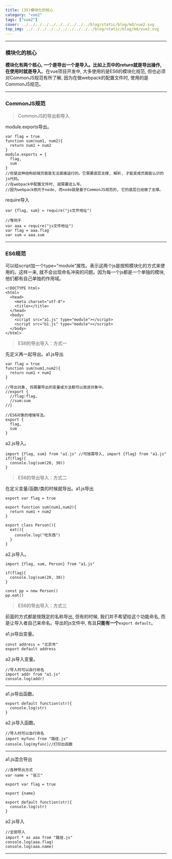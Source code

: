 ```yaml
---
title: (35)模块化的核心
category: "vue2"
tags: ["vue2"]
cover: ../../../../../../../../../../blog/static/blog/md/vue2.svg
top_img: ../../../../../../../../../../blog/static/blog/md/vue2.svg
---
```


***

### 模块化的核心

**模块化有两个核心, 一个是导出一个是导入。比如上页中的return就是导出操作, 在使用时就是导入**。在vue项目开发中, 大多使用的是ES6的模块化规范, 但也必须对CommonJS规范有所了解, 因为在做webpack的配置文件时, 使用的是CommonJS规范。

***

### CommonJS规范

> CommonJS的导出和导入

module.exports导出。

    var flag = true
    function sum(num1, num2){
      return num1 + num2
    }
    module.exports = {
      flag,
      sum
    }
    //但是这种结构前端页面是无法直接运行的。它需要底层支撑, 解析, 才能变成页面能认识的js代码。
    //在webpack中配置文件时, 就需要这么写。
    //因为webpack依托于node, 而node就是基于CommonJS规范的, 它的底层已经做了支撑。


require导入

    var {flag, sum} = require("js文件地址")
            
    //等同于
    var aaa = require("js文件地址")
    var flag = aaa.flag
    var sum = aaa.sum

***

### ES6规范

可以给script加一个type="module"属性。表示这两个js是按照模块化的方式来使用的。这样一来, 就不会出现命名冲突的问题。因为每一个js都是一个单独的模块, 他们都有自己单独的作用域。

    <!DOCTYPE html>
    <html>
      <head>
        <meta charset="utf-8">
        <title></title>
      </head>
      <body>
        <script src="a1.js" type="module"></script>
        <script src="b1.js" type="module"></script>
      </body>
    </html>

> ES6的导出导入：方式一

先定义再一起导出。a1.js导出

    var flag = true
    function sum(num1,num2){
      return num1 + num2
    }
    
    //导出对象, 将需要导出的变量或方法都可以放进对象中。
    //export {
      //flag:flag,
      //sum:sum
    //}
    
    //ES6对象的增强写法。
    export {
      flag,
      sum
    }


a2.js导入。


    import {flag, sum} from "a1.js" //可按需导入, import {flag} from "a1.js"
    if(flag){
      console.log(sum(20, 30))
    }


> ES6的导出导入：方式二

在定义变量/函数/类的时候就导出。a1.js导出


    export var flag = true
    
    export function sum(num1,num2){
      return num1 + num2
    }
    
    export class Person(){
      eat(){
        console.log("吃东西")
      }
    }

a2.js导入。


    import {flag, sum, Person} from "a1.js"
    
    if(flag){
      console.log(sum(20, 30))
    }
    
    const pp = new Person()
    pp.eat()


> ES6的导出导入：方式三

前面的方式都是按既定的名称导出, 但有的时候, 我们并不希望给这个功能命名, 而是让导入者自己来命名。导出的js文件中, 有且**只能有一个**`export default`。

a1.js导出变量。

    const address = "北京市"
    export default address

a2.js导入变量。

    //导入时可以自行命名
    import addr from "a1.js"
    console.log(addr)

***

a1.js导出函数。

    export default function(str){
      console.log(str)
    }


a2.js导入函数。

    //导入时可以自行命名
    import myfunc from "路径.js"
    console.log(myfunc)//打印出函数

***


a1.js混合导出

    //各种导出方式
    var name = "张三"
    
    export var flag = true
    
    export {name}
    
    export default function(str){
      console.log(str)
    }

a2.js导入

    //全部导入
    import * as aaa from "路径.js"
    console.log(aaa.flag)
    console.log(aaa.name)


***